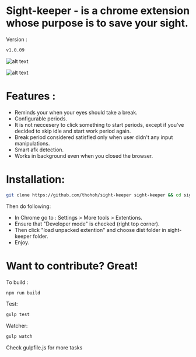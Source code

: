 # Sight-keeper - is a chrome extension whose purpose is to save your sight.
Version :
```bash
v1.0.09
```

![alt text](https://raw.githubusercontent.com/thohoh/sight-keeper/master/src/img/snapshots/popup.jpg "Screenshot")

![alt text](http://i.imgur.com/jW2a3Kj.png?1 "Screenshot")


# Features :
- Reminds your when your eyes should take a break.
- Configurable periods.
- It is not neccesery to click something to start periods, except if you've decided to skip idle and start work period again.
- Break period considered satisfied only when user didn't any input manipulations.
- Smart afk detection.
- Works in background even when you closed the browser.

# Installation:
```bash
git clone https://github.com/thohoh/sight-keeper sight-keeper && cd sight-keeper
```
Then do following:
- In Chrome go to : Settings > More tools > Extentions.
- Ensure that "Developer mode" is checked (right top corner).
- Then click "load unpacked extention" and choose dist folder in sight-keeper
 folder.
- Enjoy.


# Want to contribute? Great!

To build :
```bash
npm run build
```
Test:
```bash
gulp test
```
Watcher:
```bash
gulp watch
```

 Check gulpfile.js for more tasks

